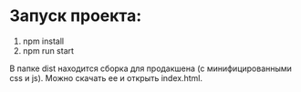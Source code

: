 # Запуск проекта:

1. npm install
2. npm run start

В папке dist находится сборка для продакшена (с минифицированными css и js). 
Можно скачать ее и открыть index.html.
